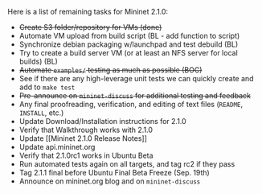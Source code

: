 Here is a list of remaining tasks for Mininet 2.1.0:

* ~~Create S3 folder/repository for VMs (done)~~
* Automate VM upload from build script (BL - add function to script)
* Synchronize debian packaging w/launchpad and test debuild (BL)
* Try to create a build server VM (or at least an NFS server for local builds) (BL)
* ~~Automate `examples/` testing as much as possible (BOC)~~
* See if there are any high-leverage unit tests we can quickly create and add to `make test`
* ~~Pre-announce on `mininet-discuss` for additional testing and feedback~~
* Any final proofreading, verification, and editing of text files (`README`, `INSTALL`, etc.)
* Update Download/Installation instructions for 2.1.0
* Verify that Walkthrough works with 2.1.0
* Update [[Mininet 2.1.0 Release Notes]]
* Update api.mininet.org
* Verify that 2.1.0rc1 works in Ubuntu Beta
* Run automated tests again on all targets, and tag rc2 if they pass
* Tag 2.1.1 final before Ubuntu Final Beta Freeze (Sep. 19th)
* Announce on mininet.org blog and on `mininet-discuss`

